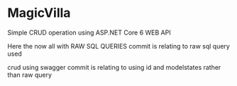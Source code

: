# MagicVilla
Simple CRUD operation using ASP.NET Core   6 WEB API


Here the now all with RAW SQL QUERIES commit is relating to raw sql query used 


crud using swagger commit is relating to using id and modelstates rather than raw query
